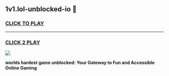 
## 1v1.lol-unblocked-io 👋
<h3>
<a href="https://premium.freeplayer.one?title=1v1.lol-unblocked-io&ref=14F">CLICK TO PLAY</a></h3>
<hr>

<h3>
<a href="https://premium.freeplayer.one?title=1v1.lol-unblocked-io&ref=14F">CLICK 2 PLAY</a>
  
</h3>

<a href="https://premium.freeplayer.one?title=1v1.lol-unblocked-io&ref=12F/"><img src="https://clearcache.store/games.png"></a>


**worlds hardest game unblocked: Your Gateway to Fun and Accessible Online Gaming**
